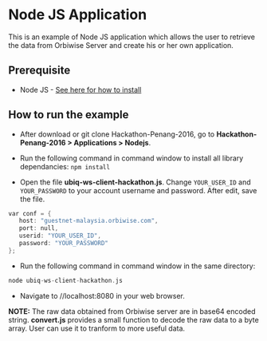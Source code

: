 # Node JS Application

This is an example of Node JS application which allows the user to retrieve the data from Orbiwise Server and create his or her own application. 

## Prerequisite

* Node JS - [See here for how to install](https://nodejs.org/en/)

## How to run the example
* After download or git clone Hackathon-Penang-2016, go to **Hackathon-Penang-2016 > Applications > Nodejs**.

* Run the following command in command window to install all library dependancies:
```npm install```
* Open the file <b>ubiq-ws-client-hackathon.js</b>. Change `YOUR_USER_ID` and `YOUR_PASSWORD` to your account username and password. After edit, save the file.<br>
```c
var conf = {
   host: "guestnet-malaysia.orbiwise.com",
   port: null,
   userid: "YOUR_USER_ID",
   password: "YOUR_PASSWORD"
};
```
* Run the following command in command window in the same directory:
```c
node ubiq-ws-client-hackathon.js
```
* Navigate to //localhost:8080 in your web browser. 

**NOTE:** The raw data obtained from Orbiwise server are in base64 encoded string. **convert.js** provides a small function to decode the raw data to a byte array. User can use it to tranform to more useful data.

